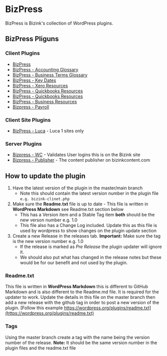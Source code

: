 # BizPress

BizPress is Bizink's collection of WordPress plugins.

## BizPress Pliguns
### Client Plugins
- [BizPress](https://github.com/BizInk/bizpress-client)
- [BizPress - Accounting Glossary](https://github.com/BizInk/bizpress-accounting-glossary)
- [BizPress - Business Terms Glossary](https://github.com/BizInk/bizpress-business-terms-glossary)
- [BizPress - Key Dates](https://github.com/BizInk/bizpress-key-dates)
- [BizPress - Xero Resources](https://github.com/BizInk/bizpress-xero-resources)
- [BizPress - Quickbooks Resources](https://github.com/BizInk/bizpress-quickbooks-resources)
- [BizPress - Quickbooks Resources](https://github.com/BizInk/bizpress-myob-resources)
- [BizPress - Business Resources](https://github.com/BizInk/bizpress-business-resources)
- [Bizpress - Payroll](https://github.com/BizInk/bizpress-payroll)

### Client Site Plugins
- [BizPress - Luca](https://github.com/BizInk/bizpress-luca) - Luca 1 sites only

### Server Plugins
- [Bizpress - WC](https://github.com/BizInk/bizink-wc) - Validates User logins this is on the Bizink site
- [Bizpress - Publisher](https://github.com/BizInk/bizink-publisher) - The content publisher on bizinkcontent.com
## How to update the plugin
1. Have the latest version of the plugin in the master/main branch
    - Note this should contain the latest version number in the plugin file ```e.g. bizink-clinet.php```
2. Make sure the **Readme.txt** file is up to date - This file is written in **WordPress Markdown** see Readme.txt section below
    - This has a Version item and a Stable Tag item **both** should be the new verson number e.g. 1.0
    - This file also has a Change Log included. Update this as this file is used by wordpress to show changes on the plugin update section
3. Create a new Release in the releases tab. **Important:** Make sure the tag is the new version number e.g. 1.0
    - If the release is marked as *Pre Release* the plugin updater will ignore it.
    - We should also put what has changed in the release notes but these would be for our benefit and not used by the plugin.

### Readme.txt
This file is written in **WordPress Markdown** this is different to GitHub Markdown and is also different to the Readme.md file. It is required for the updater to work. Update the details in this file on the master branch then add a new release with the github tag in order to post a new version of the plugin. [Follow this example https://wordpress.org/plugins/readme.txt](https://wordpress.org/plugins/readme.txt)

### Tags
Using the master branch create a tag with the name being the version number of the release. **Note:** It should be the same version number in the plugin files and the readme.txt file